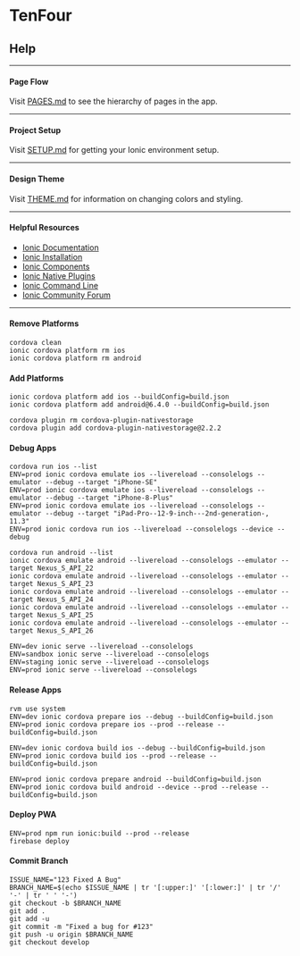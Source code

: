 # TenFour
## Help

---

#### Page Flow
Visit [PAGES.md](/docs/PAGES.md) to see the hierarchy of pages in the app.

---

#### Project Setup
Visit [SETUP.md](/docs/SETUP.md) for getting your Ionic environment setup.

---

#### Design Theme
Visit [THEME.md](/docs/THEME.md) for information on changing colors and styling.

---

#### Helpful Resources
* [Ionic Documentation](https://ionicframework.com/docs/)
* [Ionic Installation](https://ionicframework.com/docs/intro/installation/)
* [Ionic Components](https://ionicframework.com/docs/components/)
* [Ionic Native Plugins](https://ionicframework.com/docs/native/)
* [Ionic Command Line](https://ionicframework.com/docs/cli/commands.html)
* [Ionic Community Forum](https://forum.ionicframework.com/)

---

#### Remove Platforms
```
cordova clean
ionic cordova platform rm ios
ionic cordova platform rm android
```
#### Add Platforms
```
ionic cordova platform add ios --buildConfig=build.json
ionic cordova platform add android@6.4.0 --buildConfig=build.json
```
```
cordova plugin rm cordova-plugin-nativestorage
cordova plugin add cordova-plugin-nativestorage@2.2.2
```
#### Debug Apps
```
cordova run ios --list
ENV=prod ionic cordova emulate ios --livereload --consolelogs --emulator --debug --target "iPhone-SE"
ENV=prod ionic cordova emulate ios --livereload --consolelogs --emulator --debug --target "iPhone-8-Plus"
ENV=prod ionic cordova emulate ios --livereload --consolelogs --emulator --debug --target "iPad-Pro--12-9-inch---2nd-generation-, 11.3"
ENV=prod ionic cordova run ios --livereload --consolelogs --device --debug
```
```
cordova run android --list
ionic cordova emulate android --livereload --consolelogs --emulator --target Nexus_S_API_22
ionic cordova emulate android --livereload --consolelogs --emulator --target Nexus_S_API_23
ionic cordova emulate android --livereload --consolelogs --emulator --target Nexus_S_API_24
ionic cordova emulate android --livereload --consolelogs --emulator --target Nexus_S_API_25
ionic cordova emulate android --livereload --consolelogs --emulator --target Nexus_S_API_26
```
```
ENV=dev ionic serve --livereload --consolelogs
ENV=sandbox ionic serve --livereload --consolelogs
ENV=staging ionic serve --livereload --consolelogs
ENV=prod ionic serve --livereload --consolelogs
```
#### Release Apps
```
rvm use system
ENV=dev ionic cordova prepare ios --debug --buildConfig=build.json
ENV=prod ionic cordova prepare ios --prod --release --buildConfig=build.json
```
```
ENV=dev ionic cordova build ios --debug --buildConfig=build.json
ENV=prod ionic cordova build ios --prod --release --buildConfig=build.json
```
```
ENV=prod ionic cordova prepare android --buildConfig=build.json
ENV=prod ionic cordova build android --device --prod --release --buildConfig=build.json
```
#### Deploy PWA
```
ENV=prod npm run ionic:build --prod --release
firebase deploy
```

#### Commit Branch

```
ISSUE_NAME="123 Fixed A Bug"
BRANCH_NAME=$(echo $ISSUE_NAME | tr '[:upper:]' '[:lower:]' | tr '/' '-' | tr ' ' '-')
git checkout -b $BRANCH_NAME
git add .
git add -u
git commit -m "Fixed a bug for #123"
git push -u origin $BRANCH_NAME
git checkout develop
```
